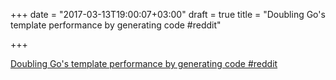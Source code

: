 +++
date = "2017-03-13T19:00:07+03:00"
draft = true
title = "Doubling Go's template performance by generating code  #reddit"

+++

<p><a href="https://t.co/W7AmZiKHSK">Doubling Go's template performance by generating code  #reddit</a></p>
